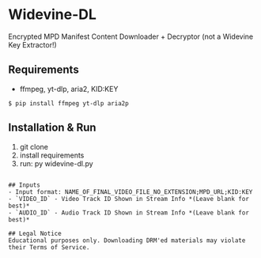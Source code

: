 # Widevine-DL     

Encrypted MPD Manifest Content Downloader + Decryptor (not a Widevine Key Extractor!)<br>

## Requirements
- ffmpeg, yt-dlp, aria2, KID:KEY

```
$ pip install ffmpeg yt-dlp aria2p
```

## Installation & Run
1. git clone
2. install requirements
3. run: py widevine-dl.py
```

## Inputs
- Input format: NAME_OF_FINAL_VIDEO_FILE_NO_EXTENSION;MPD_URL;KID:KEY
- `VIDEO_ID` - Video Track ID Shown in Stream Info *(Leave blank for best)*
- `AUDIO_ID` - Audio Track ID Shown in Stream Info *(Leave blank for best)*

## Legal Notice
Educational purposes only. Downloading DRM'ed materials may violate their Terms of Service.

